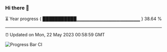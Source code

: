 ### Hi there 👋

⏳ Year progress { ███████████▁▁▁▁▁▁▁▁▁▁▁▁▁▁▁▁▁▁▁ } 38.64 %

---

⏰ Updated on Mon, 22 May 2023 00:58:59 GMT

![Progress Bar CI](https://github.com/liununu/liununu/workflows/Progress%20Bar%20CI/badge.svg)
